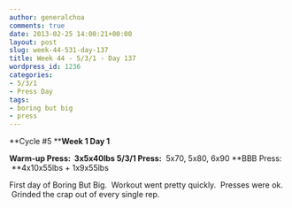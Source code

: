 ```yaml
---
author: generalchoa
comments: true
date: 2013-02-25 14:00:21+00:00
layout: post
slug: week-44-531-day-137
title: Week 44 - 5/3/1 - Day 137
wordpress_id: 1236
categories:
- 5/3/1
- Press Day
tags:
- boring but big
- press
---
```


**Cycle #5
****Week 1 Day 1**

**Warm-up Press:  **3x5x40lbs**
5/3/1 Press:**  5x70, 5x80, 6x90
**BBB Press:  **4x10x55lbs + 1x9x55lbs

First day of Boring But Big.  Workout went pretty quickly.  Presses were ok.  Grinded the crap out of every single rep.

